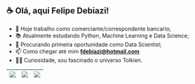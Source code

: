 ## :coffee: Olá, aqui <strong>Felipe Debiazi!</strong>
- 🔭 Hoje trabalho como comerciante/correspondente bancario;
- 📚 Atualmente estudando Python, Machine Learning e Data Science;  
- 🔎 Procurando primeira oportunidade como Data Scientist;
- 📫 Como chegar até mim **fdebiazi@hotmail.com**
- 🧙‍♂️ Curiosidade, sou fascinado o universo Tolkien. 

| ![](http://github-profile-summary-cards.vercel.app/api/cards/stats?username=felipedebiazi&theme=nord_dark) | ![](http://github-profile-summary-cards.vercel.app/api/cards/repos-per-language?username=felipedebiazi&hide=Html&theme=nord_dark) | ![](http://github-profile-summary-cards.vercel.app/api/cards/most-commit-language?username=felipedebiazi&theme=nord_dark) |
| :-: | :-: | :-: |




<!--
**felipedebiazi/felipedebiazi** is a ✨ _special_ ✨ repository because its `README.md` (this file) appears on your GitHub profile.

Here are some ideas to get you started:

- 🔭 I’m currently working on ...
- 🌱 I’m currently learning ...
- 👯 I’m looking to collaborate on ...
- 🤔 I’m looking for help with ...
- 💬 Ask me about ...
- 📫 How to reach me: ...
- 😄 Pronouns: ...
- ⚡ Fun fact: ...

<div align="center">
<a href="https://github.com/felipedebiazi">
  <img height="180em" src="https://github-readme-stats.vercel.app/api?username=felipedebiazi&show_icons=true&theme=tokyonight&include_all_commits=true&count_private=true"/>
 <img height="180em" src="https://github-readme-stats.vercel.app/api/top-langs/?username=felipedebiazi&layout=compact&langs_count=7&theme=tokyonight"/>
</div>



### 🚀 Minhas Skills:
<div style="display: inline_block">
<img align="center" alt="Python" height="48" width="48" src=https://icongr.am/devicon/python-original.svg?size=100&color=currentColor>
<img align="center" alt="PowerBI" height="48" width="48" src="https://icongr.am/devicon/css3-original.svg?size=100&color=f5c211">
<img align="center" alt="javascript" height="48" width="48" src="https://icongr.am/devicon/javascript-original.svg?size=100&color=f5c211">
</div>

### Contatos:
<div style="display: inline_block">
<img src="https://img.shields.io/badge/Gmail-D14836?style=for-the-badge&logo=gmail&logoColor=white" />
<img src="https://img.shields.io/badge/LinkedIn-0077B5?style=for-the-badge&logo=linkedin&logoColor=white" />
<img src="https://img.shields.io/badge/Twitter-1DA1F2?style=for-the-badge&logo=twitter&logoColor=white" />
<img src="https://img.shields.io/badge/WhatsApp-25D366?style=for-the-badge&logo=whatsapp&logoColor=white" />  
</div>

| ![](http://github-profile-summary-cards.vercel.app/api/cards/profile-details?username=felipedebiazi&theme=nord_dark) | ![](https://github-readme-streak-stats.herokuapp.com/?user=felipedebiazir&hide_border=true&date_format=M%20j%5B%2C%20Y%5D&background=2D3742&stroke=2D3742&ring=6bbbca&fire=6bbbca&currStreakNum=fff&sideNums=6bbbca&currStreakLabel=6bbbca&sideLabels=fff&dates=fff) |
| :-: | :-: | 


##

![TOP Linguagens](https://github-readme-stats.vercel.app/api/top-langs/?username=felipedebiazi&layout=compact&theme=dracula)   


-->
